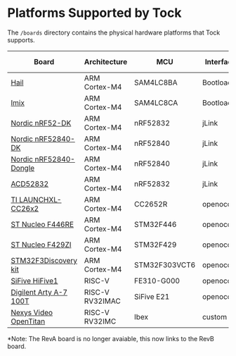 Platforms Supported by Tock
===========================

The `/boards` directory contains the physical hardware platforms
that Tock supports.

| Board                                                         | Architecture    | MCU            | Interface  | App deployment | Where to Get It                          |
|---------------------------------------------------------------|-----------------|----------------|------------|----------------|------------------------------------------|
| [Hail](hail/README.md)                                        | ARM Cortex-M4   | SAM4LC8BA      | Bootloader | tockloader     | [Lab11llc][tockhw]                       |
| [Imix](imix/README.md)                                        | ARM Cortex-M4   | SAM4LC8CA      | Bootloader | tockloader     | [Lab11llc][tockhw]                       |
| [Nordic nRF52-DK](nordic/nrf52dk/README.md)                   | ARM Cortex-M4   | nRF52832       | jLink      | tockloader     | [Nordic distributors][nrf52dk-hw]        |
| [Nordic nRF52840-DK](nordic/nrf52840dk/README.md)             | ARM Cortex-M4   | nRF52840       | jLink      | tockloader     | [Nordic distributors][nrf52840dk-hw]     |
| [Nordic nRF52840-Dongle](nordic/nrf52840_dongle/README.md)    | ARM Cortex-M4   | nRF52840       | jLink      | tockloader     | [Nordic distributors][nrf52840dongle-hw] |
| [ACD52832](acd52832/README.md)                                | ARM Cortex-M4   | nRF52832       | jLink      | tockloader     | [Aconno][aconno]                         |
| [TI LAUNCHXL-CC26x2](launchxl/README.md)                      | ARM Cortex-M4   | CC2652R        | openocd    | tockloader     | [TI or distributors][launchxl-hw]        |
| [ST Nucleo F446RE](nucleo_f446re/README.md)                   | ARM Cortex-M4   | STM32F446      | openocd    | custom         | [ST or distributors][f446re-hw]          |
| [ST Nucleo F429ZI](nucleo_f429zi/README.md)                   | ARM Cortex-M4   | STM32F429      | openocd    | custom         | [ST distributors][f429zi-hw]             |
| [STM32F3Discovery kit](stm32f3discovery/README.md)            | ARM Cortex-M4   | STM32F303VCT6  | openocd    | custom         | [ST distributors][discovery-hw]          |
| [SiFive HiFive1](hifive1/README.md)                           | RISC-V          | FE310-G000     | openocd    | tockloader     | [Crowdsupply][hifive1-revB-hw]*          |
| [Digilent Arty A-7 100T](arty-e21/README.md)                  | RISC-V RV32IMAC | SiFive E21     | openocd    | tockloader     | [Digilent or distributors][arty-hw]      |
| [Nexys Video OpenTitan](opentitan/README.md)                  | RISC-V RV32IMC  | Ibex           | custom     | custom         | _See board README_                       |

*Note: The RevA board is no longer avaiable, this now links to the RevB board.

[tockhw]: https://www.tockos.org/hardware/
[nrf52dk-hw]: https://www.nordicsemi.com/About-us/BuyOnline?search_token=nRF52-DK&series_token=nRF52832
[nrf52840dk-hw]: https://www.nordicsemi.com/About-us/BuyOnline?search_token=nrf52840-DK&series_token=nRF52840
[nrf52840dongle-hw]: https://www.nordicsemi.com/About-us/BuyOnline?search_token=nRF52840DONGLE&series_token=nRF52840
[aconno]: https://aconno.de/products/acd52832/
[launchxl-hw]: http://www.ti.com/tool/LAUNCHXL-CC26X2R1#buy
[f446re-hw]: https://www.st.com/en/evaluation-tools/nucleo-f446re.html#sample-and-buy
[f429zi-hw]: https://www.st.com/en/evaluation-tools/nucleo-f429zi.html#sample-and-buy
[discovery-hw]: https://www.st.com/en/evaluation-tools/stm32f3discovery.html#sample-and-buy
[hifive1-revB-hw]: https://www.crowdsupply.com/sifive/hifive1-rev-b
[arty-hw]: https://store.digilentinc.com/arty-a7-artix-7-fpga-development-board-for-makers-and-hobbyists/
